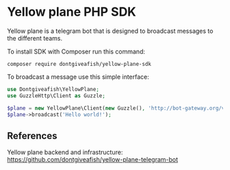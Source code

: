 # Yellow plane PHP SDK

Yellow plane is a telegram bot that is designed to broadcast messages to the different teams.

To install SDK with Composer run this command:

```
composer require dontgiveafish/yellow-plane-sdk
```

To broadcast a message use this simple interface:

```php
use Dontgiveafish\YellowPlane;
use GuzzleHttp\Client as Guzzle;

$plane = new YellowPlane\Client(new Guzzle(), 'http://bot-gateway.org/v1', 'team');
$plane->broadcast('Hello world!');
```

## References

Yellow plane backend and infrastructure: 
https://github.com/dontgiveafish/yellow-plane-telegram-bot
